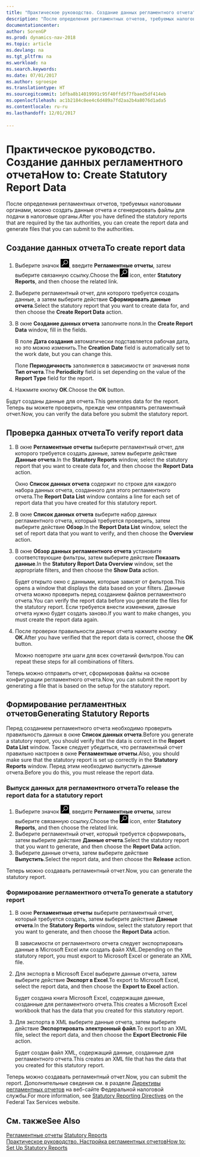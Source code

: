 ```yaml
---
title: "Практическое руководство. Создание данных регламентного отчета"
description: "После определения регламентных отчетов, требуемых налоговыми органами, можно создать данные отчета и сгенерировать файлы для подачи в налоговые органы."
documentationcenter: 
author: SorenGP
ms.prod: dynamics-nav-2018
ms.topic: article
ms.devlang: na
ms.tgt_pltfrm: na
ms.workload: na
ms.search.keywords: 
ms.date: 07/01/2017
ms.author: sgroespe
ms.translationtype: HT
ms.sourcegitcommit: 1dfba8b14019991c95f40ffd5f7fbaed5df414eb
ms.openlocfilehash: ac1b2184c8ee4c6d489a7fd2aa2b4a8076d1ada5
ms.contentlocale: ru-ru
ms.lasthandoff: 12/01/2017

---
```

# <a name="how-to-create-statutory-report-data"></a><span data-ttu-id="b37c5-103">Практическое руководство. Создание данных регламентного отчета</span><span class="sxs-lookup"><span data-stu-id="b37c5-103">How to: Create Statutory Report Data</span></span>
<span data-ttu-id="b37c5-104">После определения регламентных отчетов, требуемых налоговыми органами, можно создать данные отчета и сгенерировать файлы для подачи в налоговые органы.</span><span class="sxs-lookup"><span data-stu-id="b37c5-104">After you have defined the statutory reports that are required by the tax authorities, you can create the report data and generate files that you can submit to the authorities.</span></span>  

## <a name="to-create-report-data"></a><span data-ttu-id="b37c5-105">Создание данных отчета</span><span class="sxs-lookup"><span data-stu-id="b37c5-105">To create report data</span></span>  

1.  <span data-ttu-id="b37c5-106">Выберите значок ![Поиск страницы или отчета](../../media/ui-search/search_small.png "Значок поиска страницы или отчета"), введите **Регламентные отчеты**, затем выберите связанную ссылку.</span><span class="sxs-lookup"><span data-stu-id="b37c5-106">Choose the ![Search for Page or Report](../../media/ui-search/search_small.png "Search for Page or Report icon") icon, enter **Statutory Reports**, and then choose the related link.</span></span>  
2.  <span data-ttu-id="b37c5-107">Выберите регламентный отчет, для которого требуется создать данные, а затем выберите действие **Сформировать данные отчета**.</span><span class="sxs-lookup"><span data-stu-id="b37c5-107">Select the statutory report that you want to create data for, and then choose the **Create Report Data** action.</span></span>  
3.  <span data-ttu-id="b37c5-108">В окне **Создание данных отчета** заполните поля.</span><span class="sxs-lookup"><span data-stu-id="b37c5-108">In the **Create Report Data** window, fill in the fields.</span></span>  

    <span data-ttu-id="b37c5-109">В поле **Дата создания** автоматически подставляется рабочая дата, но это можно изменить.</span><span class="sxs-lookup"><span data-stu-id="b37c5-109">The **Creation Date** field is automatically set to the work date, but you can change this.</span></span>  

    <span data-ttu-id="b37c5-110">Поле **Периодичность** заполняется в зависимости от значения поля **Тип отчета**.</span><span class="sxs-lookup"><span data-stu-id="b37c5-110">The **Periodicity** field is set depending on the value of the **Report Type** field for the report.</span></span>  

4.  <span data-ttu-id="b37c5-111">Нажмите кнопку **ОК**.</span><span class="sxs-lookup"><span data-stu-id="b37c5-111">Choose the **OK** button.</span></span>  

<span data-ttu-id="b37c5-112">Будут созданы данные для отчета.</span><span class="sxs-lookup"><span data-stu-id="b37c5-112">This generates data for the report.</span></span> <span data-ttu-id="b37c5-113">Теперь вы можете проверить, прежде чем отправлять регламентный отчет.</span><span class="sxs-lookup"><span data-stu-id="b37c5-113">Now, you can verify the data before you submit the statutory report.</span></span>  

## <a name="to-verify-report-data"></a><span data-ttu-id="b37c5-114">Проверка данных отчета</span><span class="sxs-lookup"><span data-stu-id="b37c5-114">To verify report data</span></span>  

1.  <span data-ttu-id="b37c5-115">В окне **Регламентные отчеты** выберите регламентный отчет, для которого требуется создать данные, затем выберите действие **Данные отчета**.</span><span class="sxs-lookup"><span data-stu-id="b37c5-115">In the **Statutory Reports** window, select the statutory report that you want to create data for, and then choose the **Report Data** action.</span></span>  

    <span data-ttu-id="b37c5-116">Окно **Список данных отчета** содержит по строке для каждого набора данных отчета, созданного для этого регламентного отчета.</span><span class="sxs-lookup"><span data-stu-id="b37c5-116">The **Report Data List** window contains a line for each set of report data that you have created for this statutory report.</span></span>  

2.  <span data-ttu-id="b37c5-117">В окне **Список данных отчета** выберите набор данных регламентного отчета, который требуется проверить, затем выберите действие **Обзор**.</span><span class="sxs-lookup"><span data-stu-id="b37c5-117">In the **Report Data List** window, select the set of report data that you want to verify, and then choose the **Overview** action.</span></span>  
3.  <span data-ttu-id="b37c5-118">В окне **Обзор данных регламентного отчета** установите соответствующие фильтры, затем выберите действие **Показать данные**.</span><span class="sxs-lookup"><span data-stu-id="b37c5-118">In the **Statutory Report Data Overview** window, set the appropriate filters, and then choose the **Show Data** action.</span></span>  

    <span data-ttu-id="b37c5-119">Будет открыто окно с данными, которые зависят от фильтров.</span><span class="sxs-lookup"><span data-stu-id="b37c5-119">This opens a window that displays the data based on your filters.</span></span> <span data-ttu-id="b37c5-120">Данные отчета можно проверить перед созданием файлов регламентного отчета.</span><span class="sxs-lookup"><span data-stu-id="b37c5-120">You can verify the report data before you generate the files for the statutory report.</span></span> <span data-ttu-id="b37c5-121">Если требуется внести изменения, данные отчета нужно будет создать заново.</span><span class="sxs-lookup"><span data-stu-id="b37c5-121">If you want to make changes, you must create the report data again.</span></span>  

4.  <span data-ttu-id="b37c5-122">После проверки правильности данных отчета нажмите кнопку **ОК**.</span><span class="sxs-lookup"><span data-stu-id="b37c5-122">After you have verified that the report data is correct, choose the **OK** button.</span></span>  

    <span data-ttu-id="b37c5-123">Можно повторите эти шаги для всех сочетаний фильтров.</span><span class="sxs-lookup"><span data-stu-id="b37c5-123">You can repeat these steps for all combinations of filters.</span></span>  

<span data-ttu-id="b37c5-124">Теперь можно отправить отчет, сформировав файлы на основе конфигурации регламентного отчета.</span><span class="sxs-lookup"><span data-stu-id="b37c5-124">Now, you can submit the report by generating a file that is based on the setup for the statutory report.</span></span>  

## <a name="generating-statutory-reports"></a><span data-ttu-id="b37c5-125">Формирование регламентных отчетов</span><span class="sxs-lookup"><span data-stu-id="b37c5-125">Generating Statutory Reports</span></span>  
<span data-ttu-id="b37c5-126">Перед созданием регламентного отчета необходимо проверить правильность данных в окне **Список данных отчета**.</span><span class="sxs-lookup"><span data-stu-id="b37c5-126">Before you generate a statutory report, you should verify that the data is correct in the **Report Data List** window.</span></span> <span data-ttu-id="b37c5-127">Также следует убедиться, что регламентный отчет правильно настроен в окне **Регламентные отчеты**.</span><span class="sxs-lookup"><span data-stu-id="b37c5-127">Also, you should make sure that the statutory report is set up correctly in the **Statutory Reports** window.</span></span> <span data-ttu-id="b37c5-128">Перед этим необходимо выпустить данные отчета.</span><span class="sxs-lookup"><span data-stu-id="b37c5-128">Before you do this, you must release the report data.</span></span>  

### <a name="to-release-the-report-data-for-a-statutory-report"></a><span data-ttu-id="b37c5-129">Выпуск данных для регламентного отчета</span><span class="sxs-lookup"><span data-stu-id="b37c5-129">To release the report data for a statutory report</span></span>  

1.  <span data-ttu-id="b37c5-130">Выберите значок ![Поиск страницы или отчета](../../media/ui-search/search_small.png "Значок поиска страницы или отчета"), введите **Регламентные отчеты**, затем выберите связанную ссылку.</span><span class="sxs-lookup"><span data-stu-id="b37c5-130">Choose the ![Search for Page or Report](../../media/ui-search/search_small.png "Search for Page or Report icon") icon, enter **Statutory Reports**, and then choose the related link.</span></span>  
2.  <span data-ttu-id="b37c5-131">Выберите регламентный отчет, который требуется сформировать, затем выберите действие **Данные отчета**.</span><span class="sxs-lookup"><span data-stu-id="b37c5-131">Select the statutory report that you want to generate, and then choose the **Report Data** action.</span></span>  
3.  <span data-ttu-id="b37c5-132">Выберите данные отчета, затем выберите действие **Выпустить**.</span><span class="sxs-lookup"><span data-stu-id="b37c5-132">Select the report data, and then choose the **Release** action.</span></span>  

<span data-ttu-id="b37c5-133">Теперь можно создавать регламентный отчет.</span><span class="sxs-lookup"><span data-stu-id="b37c5-133">Now, you can generate the statutory report.</span></span>  

### <a name="to-generate-a-statutory-report"></a><span data-ttu-id="b37c5-134">Формирование регламентного отчета</span><span class="sxs-lookup"><span data-stu-id="b37c5-134">To generate a statutory report</span></span>  

1.  <span data-ttu-id="b37c5-135">В окне **Регламентные отчеты** выберите регламентный отчет, который требуется создать, затем выберите действие **Данные отчета**.</span><span class="sxs-lookup"><span data-stu-id="b37c5-135">In the **Statutory Reports** window, select the statutory report that you want to generate, and then choose the **Report Data** action.</span></span>  

    <span data-ttu-id="b37c5-136">В зависимости от регламентного отчета следует экспортировать данные в Microsoft Excel или создать файл XML.</span><span class="sxs-lookup"><span data-stu-id="b37c5-136">Depending on the statutory report, you must export to Microsoft Excel or generate an XML file.</span></span>  

2.  <span data-ttu-id="b37c5-137">Для экспорта в Microsoft Excel выберите данные отчета, затем выберите действие **Экспорт в Excel**.</span><span class="sxs-lookup"><span data-stu-id="b37c5-137">To export to Microsoft Excel, select the report data, and then choose the **Export to Excel** action.</span></span>  

    <span data-ttu-id="b37c5-138">Будет создана книга Microsoft Excel, содержащая данные, созданные для регламентного отчета.</span><span class="sxs-lookup"><span data-stu-id="b37c5-138">This creates a Microsoft Excel workbook that has the data that you created for this statutory report.</span></span>  

3.  <span data-ttu-id="b37c5-139">Для экспорта в XML выберите данные отчета, затем выберите действие **Экспортировать электронный файл**.</span><span class="sxs-lookup"><span data-stu-id="b37c5-139">To export to an XML file, select the report data, and then choose the **Export Electronic File** action.</span></span>  

    <span data-ttu-id="b37c5-140">Будет создан файл XML, содержащий данные, созданные для регламентного отчета.</span><span class="sxs-lookup"><span data-stu-id="b37c5-140">This creates an XML file that has the data that you created for this statutory report.</span></span>  

<span data-ttu-id="b37c5-141">Теперь можно создавать регламентный отчет.</span><span class="sxs-lookup"><span data-stu-id="b37c5-141">Now, you can submit the report.</span></span> <span data-ttu-id="b37c5-142">Дополнительные сведения см. в разделе [Директивы регламентных отчетов](http://go.microsoft.com/fwlink/?LinkId=216142) на веб-сайте Федеральной налоговой службы.</span><span class="sxs-lookup"><span data-stu-id="b37c5-142">For more information, see [Statutory Reporting Directives](http://go.microsoft.com/fwlink/?LinkId=216142) on the Federal Tax Services website.</span></span>  
  
## <a name="see-also"></a><span data-ttu-id="b37c5-143">См. также</span><span class="sxs-lookup"><span data-stu-id="b37c5-143">See Also</span></span>  
 <span data-ttu-id="b37c5-144">[Регламентные отчеты](statutory-reports.md) </span><span class="sxs-lookup"><span data-stu-id="b37c5-144">[Statutory Reports](statutory-reports.md) </span></span>  
 [<span data-ttu-id="b37c5-145">Практическое руководство. Настройка регламентных отчетов</span><span class="sxs-lookup"><span data-stu-id="b37c5-145">How to: Set Up Statutory Reports</span></span>](how-to-set-up-statutory-reports.md)

